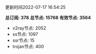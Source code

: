 更新时间2022-07-17 16:54:25

**总订阅: 378**
**总节点: 15768**
**有效节点: 3564**
- v2ray节点: 2052
- ss节点: 1097
- ssr节点: 15
- trojan节点: 400
